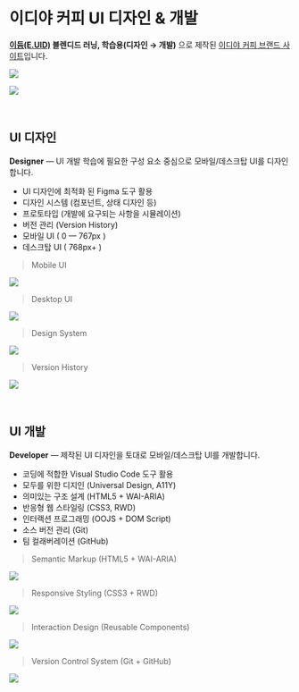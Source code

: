 # 이디야 커피 UI 디자인 & 개발

**[이듬(E.UID)](https://euid.dev) 블렌디드 러닝, 학습용(디자인 → 개발)** 으로 제작된 [이디야 커피 브랜드 사이트](https://seulbinim.github.io/EDIYA/)입니다.

![](./_ASSETS_/cover.jpg)

![](./_ASSETS_/rwd-ui-ediya.jpg)

<br>

## UI 디자인

**Designer** — UI 개발 학습에 필요한 구성 요소 중심으로 모바일/데스크탑 UI를 디자인합니다.

- UI 디자인에 최적화 된 Figma 도구 활용
- 디자인 시스템 (컴포넌트, 상태 디자인 등)
- 프로토타입 (개발에 요구되는 사항을 시뮬레이션)
- 버전 관리 (Version History)
- 모바일 UI ( 0 — 767px )
- 데스크탑 UI ( 768px+ )

> Mobile UI

![](./_ASSETS_/design-using-figma-1.jpg)

> Desktop UI

![](./_ASSETS_/design-using-figma-2.jpg)

> Design System

![](./_ASSETS_/design-using-figma-3.jpg)

> Version History

![](./_ASSETS_/design-using-figma-4.jpg)

<br>

## UI 개발

**Developer** — 제작된 UI 디자인을 토대로 모바일/데스크탑 UI를 개발합니다.

- 코딩에 적합한 Visual Studio Code 도구 활용
- 모두를 위한 디지인 (Universal Design, A11Y)
- 의미있는 구조 설계 (HTML5 + WAI-ARIA)
- 반응형 웹 스타일링 (CSS3, RWD)
- 인터랙션 프로그래밍 (OOJS + DOM Script)
- 소스 버전 관리 (Git)
- 팀 컬래버레이션 (GitHub)


> Semantic Markup (HTML5 + WAI-ARIA)

![](./_ASSETS_/develop-using-vscode-1.jpg)

> Responsive Styling (CSS3 + RWD)

![](./_ASSETS_/develop-using-vscode-2.jpg)

> Interaction Design (Reusable Components)

![](./_ASSETS_/develop-using-vscode-3.jpg)

> Version Control System (Git + GitHub)

![](./_ASSETS_/develop-using-vscode-4.jpg)